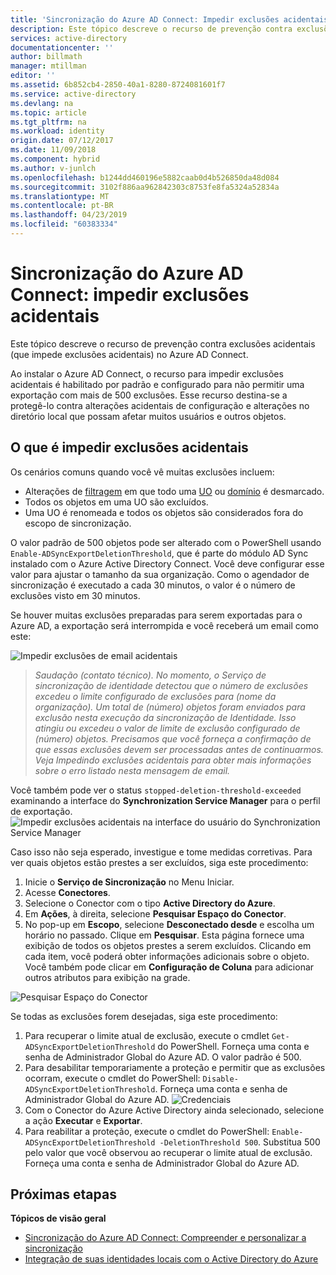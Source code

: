 ```yaml
---
title: 'Sincronização do Azure AD Connect: Impedir exclusões acidentais | Microsoft Docs'
description: Este tópico descreve o recurso de prevenção contra exclusões acidentais (que impede exclusões acidentais) no Azure AD Connect.
services: active-directory
documentationcenter: ''
author: billmath
manager: mtillman
editor: ''
ms.assetid: 6b852cb4-2850-40a1-8280-8724081601f7
ms.service: active-directory
ms.devlang: na
ms.topic: article
ms.tgt_pltfrm: na
ms.workload: identity
origin.date: 07/12/2017
ms.date: 11/09/2018
ms.component: hybrid
ms.author: v-junlch
ms.openlocfilehash: b1244dd460196e5882caab0d4b526850da48d084
ms.sourcegitcommit: 3102f886aa962842303c8753fe8fa5324a52834a
ms.translationtype: MT
ms.contentlocale: pt-BR
ms.lasthandoff: 04/23/2019
ms.locfileid: "60383334"
---
```

# <a name="azure-ad-connect-sync-prevent-accidental-deletes"></a>Sincronização do Azure AD Connect: impedir exclusões acidentais
Este tópico descreve o recurso de prevenção contra exclusões acidentais (que impede exclusões acidentais) no Azure AD Connect.

Ao instalar o Azure AD Connect, o recurso para impedir exclusões acidentais é habilitado por padrão e configurado para não permitir uma exportação com mais de 500 exclusões. Esse recurso destina-se a protegê-lo contra alterações acidentais de configuração e alterações no diretório local que possam afetar muitos usuários e outros objetos.

## <a name="what-is-prevent-accidental-deletes"></a>O que é impedir exclusões acidentais
Os cenários comuns quando você vê muitas exclusões incluem:

- Alterações de [filtragem](how-to-connect-sync-configure-filtering.md) em que todo uma [UO](how-to-connect-sync-configure-filtering.md#organizational-unitbased-filtering) ou [domínio](how-to-connect-sync-configure-filtering.md#domain-based-filtering) é desmarcado.
- Todos os objetos em uma UO são excluídos.
- Uma UO é renomeada e todos os objetos são considerados fora do escopo de sincronização.

O valor padrão de 500 objetos pode ser alterado com o PowerShell usando `Enable-ADSyncExportDeletionThreshold`, que é parte do módulo AD Sync instalado com o Azure Active Directory Connect. Você deve configurar esse valor para ajustar o tamanho da sua organização. Como o agendador de sincronização é executado a cada 30 minutos, o valor é o número de exclusões visto em 30 minutos.

Se houver muitas exclusões preparadas para serem exportadas para o Azure AD, a exportação será interrompida e você receberá um email como este:

![Impedir exclusões de email acidentais](./media/how-to-connect-sync-feature-prevent-accidental-deletes/email.png)

> *Saudação (contato técnico). No momento, o Serviço de sincronização de identidade detectou que o número de exclusões excedeu o limite configurado de exclusões para (nome da organização). Um total de (número) objetos foram enviados para exclusão nesta execução da sincronização de Identidade. Isso atingiu ou excedeu o valor de limite de exclusão configurado de (número) objetos. Precisamos que você forneça a confirmação de que essas exclusões devem ser processadas antes de continuarmos. Veja Impedindo exclusões acidentais para obter mais informações sobre o erro listado nesta mensagem de email.*
>
> 

Você também pode ver o status `stopped-deletion-threshold-exceeded` examinando a interface do **Synchronization Service Manager** para o perfil de exportação.
![Impedir exclusões acidentais na interface do usuário do Synchronization Service Manager](./media/how-to-connect-sync-feature-prevent-accidental-deletes/syncservicemanager.png)

Caso isso não seja esperado, investigue e tome medidas corretivas. Para ver quais objetos estão prestes a ser excluídos, siga este procedimento:

1. Inicie o **Serviço de Sincronização** no Menu Iniciar.
2. Acesse **Conectores**.
3. Selecione o Conector com o tipo **Active Directory do Azure**.
4. Em **Ações**, à direita, selecione **Pesquisar Espaço do Conector**.
5. No pop-up em **Escopo**, selecione **Desconectado desde** e escolha um horário no passado. Clique em **Pesquisar**. Esta página fornece uma exibição de todos os objetos prestes a serem excluídos. Clicando em cada item, você poderá obter informações adicionais sobre o objeto. Você também pode clicar em **Configuração de Coluna** para adicionar outros atributos para exibição na grade.

![Pesquisar Espaço do Conector](./media/how-to-connect-sync-feature-prevent-accidental-deletes/searchcs.png)

Se todas as exclusões forem desejadas, siga este procedimento:

1. Para recuperar o limite atual de exclusão, execute o cmdlet `Get-ADSyncExportDeletionThreshold` do PowerShell. Forneça uma conta e senha de Administrador Global do Azure AD. O valor padrão é 500.
2. Para desabilitar temporariamente a proteção e permitir que as exclusões ocorram, execute o cmdlet do PowerShell: `Disable-ADSyncExportDeletionThreshold`. Forneça uma conta e senha de Administrador Global do Azure AD.
   ![Credenciais](./media/how-to-connect-sync-feature-prevent-accidental-deletes/credentials.png)
3. Com o Conector do Azure Active Directory ainda selecionado, selecione a ação **Executar** e **Exportar**.
4. Para reabilitar a proteção, execute o cmdlet do PowerShell: `Enable-ADSyncExportDeletionThreshold -DeletionThreshold 500`. Substitua 500 pelo valor que você observou ao recuperar o limite atual de exclusão. Forneça uma conta e senha de Administrador Global do Azure AD.

## <a name="next-steps"></a>Próximas etapas
**Tópicos de visão geral**

- [Sincronização do Azure AD Connect: Compreender e personalizar a sincronização](how-to-connect-sync-whatis.md)
- [Integração de suas identidades locais com o Active Directory do Azure](whatis-hybrid-identity.md)

